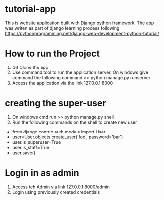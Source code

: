 # tutorial-app
This is website application built with Django python framework. 
The app was writen as part of django learning process following https://pythonprogramming.net/django-web-development-python-tutorial/

# How to run the Project
1. Git Clone the app
2. Use command tool to run the application server. 
On windows give command the following command >> python manage.py runserver 
3. Access the application via the link 127.0.0.1:8000

# creating the super-user
1. On windows cmd run >> python manage.py shell  
2. Run the following commands on the shell to create new user
- from django.contrib.auth.models import User
- user=User.objects.create_user('foo', password='bar')
- user.is_superuser=True
- user.is_staff=True
- user.save()

# Login in as admin
1. Access teh  Admin via link 127.0.0.1:8000/admin
2. Login using previously created credentials
